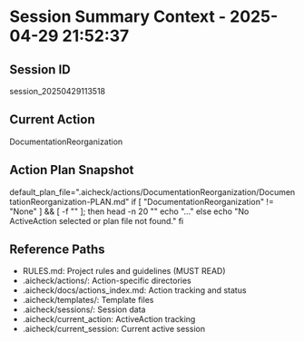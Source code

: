 # Session Summary Context - 2025-04-29 21:52:37

## Session ID
session_20250429113518

## Current Action
DocumentationReorganization

## Action Plan Snapshot

default_plan_file=".aicheck/actions/DocumentationReorganization/DocumentationReorganization-PLAN.md"
if [ "DocumentationReorganization" != "None" ] && [ -f "" ]; then
    head -n 20 ""
    echo "..."
else
    echo "No ActiveAction selected or plan file not found."
fi

## Reference Paths
- RULES.md: Project rules and guidelines (MUST READ)
- .aicheck/actions/: Action-specific directories
- .aicheck/docs/actions_index.md: Action tracking and status
- .aicheck/templates/: Template files
- .aicheck/sessions/: Session data
- .aicheck/current_action: ActiveAction tracking
- .aicheck/current_session: Current active session
